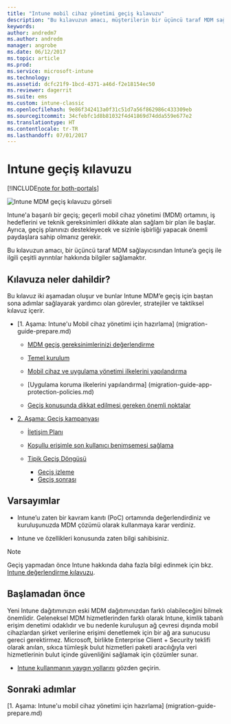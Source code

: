```yaml
---
title: "Intune mobil cihaz yönetimi geçiş kılavuzu"
description: "Bu kılavuzun amacı, müşterilerin bir üçüncü taraf MDM sağlayıcısından Microsoft Intune’a geçişi ile ilgili çeşitli ayrıntılar hakkında bilgilendirilmesini sağlamaktır."
keywords: 
author: andredm7
ms.author: andredm
manager: angrobe
ms.date: 06/12/2017
ms.topic: article
ms.prod: 
ms.service: microsoft-intune
ms.technology: 
ms.assetid: dcfc21f9-1bcd-4371-a46d-f2e18154ec50
ms.reviewer: dagerrit
ms.suite: ems
ms.custom: intune-classic
ms.openlocfilehash: 9e86f342413a0f31c51d7a56f862986c433309eb
ms.sourcegitcommit: 34cfebfc1d8b81032f4d41869d74dda559e677e2
ms.translationtype: HT
ms.contentlocale: tr-TR
ms.lasthandoff: 07/01/2017
---
```

# <a name="intune-migration-guide"></a>Intune geçiş kılavuzu

[!INCLUDE[note for both-portals](./includes/note-for-both-portals.md)]

![Intune MDM geçiş kılavuzu görseli](./media/MDM-migration-guide-art.PNG)

Intune'a başarılı bir geçiş; geçerli mobil cihaz yönetimi (MDM) ortamını, iş hedeflerini ve teknik gereksinimleri dikkate alan sağlam bir plan ile başlar. Ayrıca, geçiş planınızı destekleyecek ve sizinle işbirliği yapacak önemli paydaşlara sahip olmanız gerekir.

Bu kılavuzun amacı, bir üçüncü taraf MDM sağlayıcısından Intune’a geçiş ile ilgili çeşitli ayrıntılar hakkında bilgiler sağlamaktır.

## <a name="whats-included-in-this-guide"></a>Kılavuza neler dahildir?

Bu kılavuz iki aşamadan oluşur ve bunlar Intune MDM’e geçiş için baştan sona adımlar sağlayarak yardımcı olan görevler, stratejiler ve taktiksel kılavuz içerir.

-   [1. Aşama: Intune'u Mobil cihaz yönetimi için hazırlama] (migration-guide-prepare.md)

    -   [MDM geçiş gereksinimlerinizi değerlendirme](migration-guide-prepare.md#assess-mdm-requirements)

    -   [Temel kurulum](migration-guide-setup.md)

    -   [Mobil cihaz ve uygulama yönetimi ilkelerini yapılandırma](migration-guide-configure-policies.md)

    -   [Uygulama koruma ilkelerini yapılandırma] (migration-guide-app-protection-policies.md)

    -   [Geçiş konusunda dikkat edilmesi gereken önemli noktalar](migration-guide-considerations.md)

-   [2. Aşama: Geçiş kampanyası](migration-guide-campaign.md)

    -   [İletişim Planı](migration-guide-communication-plan.md)

    -   [Koşullu erişimle son kullanıcı benimsemesi sağlama](migration-guide-drive-adoption.md)
    
    -   [Tipik Geçiş Döngüsü](migration-guide-cycle.md)
        -   [Geçiş izleme](migration-guide-cycle.md#monitoring-migration)
        -   [Geçiş sonrası](migration-guide-cycle.md#post-migration)

## <a name="assumptions"></a>Varsayımlar

-   Intune’u zaten bir kavram kanıtı (PoC) ortamında değerlendirdiniz ve kuruluşunuzda MDM çözümü olarak kullanmaya karar verdiniz.

-   Intune ve özellikleri konusunda zaten bilgi sahibisiniz. 

> [!NOTE]
> Geçiş yapmadan önce Intune hakkında daha fazla bilgi edinmek için bkz. [Intune değerlendirme kılavuzu](/intune-classic/understand-explore/sign-up-for-30-day-trial-microsoft-intune).

## <a name="before-you-begin"></a>Başlamadan önce

Yeni Intune dağıtımınızın eski MDM dağıtımınızdan farklı olabileceğini bilmek önemlidir. Geleneksel MDM hizmetlerinden farklı olarak Intune, kimlik tabanlı erişim denetimi odaklıdır ve bu nedenle kuruluşun ağ çevresi dışında mobil cihazlardan şirket verilerine erişimi denetlemek için bir ağ ara sunucusu gereci gerektirmez. Microsoft, birlikte Enterprise Client + Security teklifi olarak anılan, sıkıca tümleşik bulut hizmetleri paketi aracılığıyla veri hizmetlerinin bulut içinde güvenliğini sağlamak için çözümler sunar.

-   [Intune kullanmanın yaygın yollarını](migration-guide-prepare.md#assess-mdm-requirements) gözden geçirin.

## <a name="next-steps"></a>Sonraki adımlar

[1. Aşama: Intune'u mobil cihaz yönetimi için hazırlama] (migration-guide-prepare.md)
